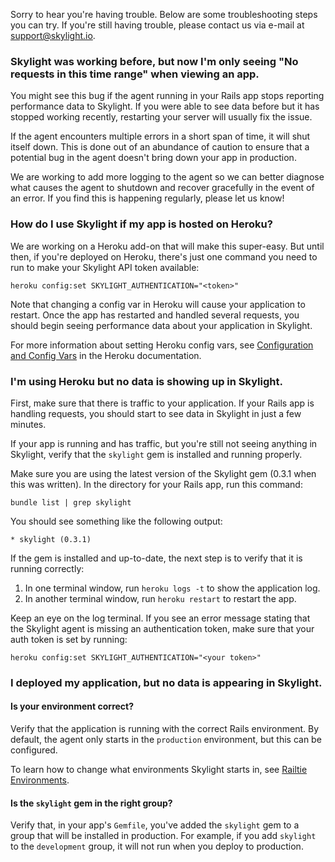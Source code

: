 Sorry to hear you're having trouble. Below are some troubleshooting steps
you can try. If you're still having trouble, please contact us via e-mail
at [support@skylight.io](mailto:support@skylight.io).

### Skylight was working before, but now I'm only seeing "No requests in this time range" when viewing an app.

You might see this bug if the agent running in your Rails app stops
reporting performance data to Skylight. If you were able to see data
before but it has stopped working recently, restarting your server will
usually fix the issue.

If the agent encounters multiple errors in a short span of time, it will
shut itself down. This is done out of an abundance of caution to ensure
that a potential bug in the agent doesn't bring down your app in
production.

We are working to add more logging to the agent so we can better
diagnose what causes the agent to shutdown and recover gracefully in the
event of an error. If you find this is happening regularly, please let
us know!

### How do I use Skylight if my app is hosted on Heroku?

We are working on a Heroku add-on that will make this super-easy. But
until then, if you're deployed on Heroku, there's just one command you
need to run to make your Skylight API token available:

    heroku config:set SKYLIGHT_AUTHENTICATION="<token>"

Note that changing a config var in Heroku will cause your application to
restart. Once the app has restarted and handled several requests, you
should begin seeing performance data about your application in Skylight.

For more information about setting Heroku config vars, see
[Configuration and Config Vars](https://devcenter.heroku.com/articles/config-vars)
in the Heroku documentation.

### I'm using Heroku but no data is showing up in Skylight.

First, make sure that there is traffic to your application. If your
Rails app is handling requests, you should start to see data in Skylight
in just a few minutes.

If your app is running and has traffic, but you're still not seeing
anything in Skylight, verify that the `skylight` gem is installed and
running properly.

Make sure you are using the latest version of the Skylight gem (0.3.1
when this was written). In the directory for your Rails app, run this
command:

    bundle list | grep skylight 

You should see something like the following output:

    * skylight (0.3.1)

If the gem is installed and up-to-date, the next step is to verify that
it is running correctly:

1. In one terminal window, run `heroku logs -t` to show the application
   log.
2. In another terminal window, run `heroku restart` to restart the app.

Keep an eye on the log terminal. If you see an error message stating
that the Skylight agent is missing an authentication token, make sure
that your auth token is set by running:

    heroku config:set SKYLIGHT_AUTHENTICATION="<your token>"

### I deployed my application, but no data is appearing in Skylight.

#### Is your environment correct?

Verify that the application is running with the correct Rails
environment. By default, the agent only starts in the `production`
environment, but this can be configured.

To learn how to change what environments Skylight starts in, see
[Railtie Environments](/agent#environments).

#### Is the `skylight` gem in the right group?

Verify that, in your app's `Gemfile`, you've added the `skylight`
gem to a group that will be installed in production. For example, if you
add `skylight` to the `development` group, it will not run when you
deploy to production.
